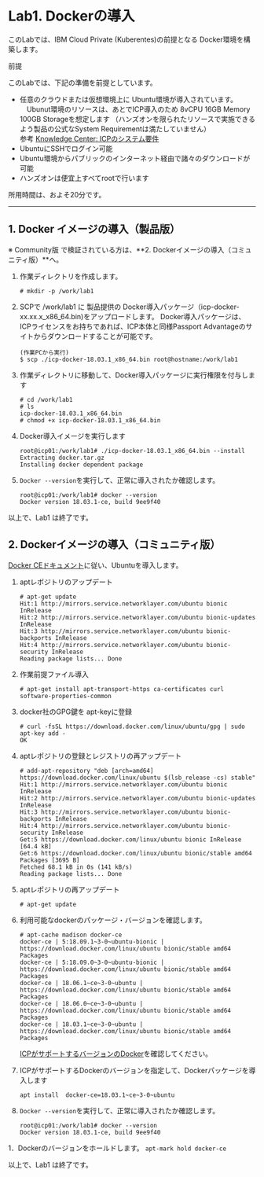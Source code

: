 
# Lab1. Dockerの導入

このLabでは、IBM Cloud Private (Kuberentes)の前提となる Docker環境を構築します。

前提

このLabでは、下記の準備を前提としています。
 - 任意のクラウドまたは仮想環境上に Ubuntu環境が導入されています。
 　Ubunut環境のリソースは、あとでICP導入のため 8vCPU 16GB Memory 100GB Storageを想定します
  （ハンズオンを限られたリソースで実施できるよう製品の公式なSystem Requirementは満たしていません）<br>
  参考 [Knowledge Center: ICPのシステム要件](https://www.ibm.com/support/knowledgecenter/ja/SSBS6K_3.1.0/supported_system_config/system_reqs.html)
 - UbuntuにSSHでログイン可能
 - Ubuntu環境からパブリックのインターネット経由で諸々のダウンロードが可能
 - ハンズオンは便宜上すべてrootで行います
 
所用時間は、およそ20分です。

----


## 1. Docker イメージの導入（製品版） 
  ※ Community版 で検証されている方は、**2. Dockerイメージの導入（コミュニティ版）**へ。
  
1. 作業ディレクトリを作成します。
    ```
    # mkdir -p /work/lab1
    ```

1. SCPで /work/lab1 に 製品提供の Docker導入パッケージ（icp-docker-xx.xx.x_x86_64.bin)をアップロードします。
Docker導入パッケージは、ICPライセンスをお持ちであれば、ICP本体と同様Passport Advantageのサイトからダウンロードすることが可能です。
    ```
    (作業PCから実行)
    $ scp ./icp-docker-18.03.1_x86_64.bin root@hostname:/work/lab1
    ```
1. 作業ディレクトリに移動して、Docker導入パッケージに実行権限を付与します
    ```
    # cd /work/lab1
    # ls
    icp-docker-18.03.1_x86_64.bin
    # chmod +x icp-docker-18.03.1_x86_64.bin
    ``` 
1. Docker導入イメージを実行します
    ```
    root@icp01:/work/lab1# ./icp-docker-18.03.1_x86_64.bin --install
    Extracting docker.tar.gz
    Installing docker dependent package
    ```
1. `Docker --version`を実行して、正常に導入されたか確認します。
    ```
    root@icp01:/work/lab1# docker --version
    Docker version 18.03.1-ce, build 9ee9f40
    ```
以上で、Lab1 は終了です。  
  
## 2. Dockerイメージの導入（コミュニティ版）
[Docker CEドキュメント](https://docs.docker.com/install/linux/docker-ce/ubuntu/)に従い、Ubuntuを導入します。

1. aptレポジトリのアップデート
    ```
    # apt-get update
    Hit:1 http://mirrors.service.networklayer.com/ubuntu bionic InRelease
    Hit:2 http://mirrors.service.networklayer.com/ubuntu bionic-updates InRelease
    Hit:3 http://mirrors.service.networklayer.com/ubuntu bionic-backports InRelease
    Hit:4 http://mirrors.service.networklayer.com/ubuntu bionic-security InRelease
    Reading package lists... Done
    ```
1. 作業前提ファイル導入
    ```
    # apt-get install apt-transport-https ca-certificates curl software-properties-common
    ```
1. docker社のGPG鍵を apt-keyに登録
    ```
    # curl -fsSL https://download.docker.com/linux/ubuntu/gpg | sudo apt-key add -
    OK
    ```
1. aptレポジトリの登録とレジストリの再アップデート
    ```
    # add-apt-repository "deb [arch=amd64] https://download.docker.com/linux/ubuntu $(lsb_release -cs) stable"
    Hit:1 http://mirrors.service.networklayer.com/ubuntu bionic InRelease
    Hit:2 http://mirrors.service.networklayer.com/ubuntu bionic-updates InRelease
    Hit:3 http://mirrors.service.networklayer.com/ubuntu bionic-backports InRelease
    Hit:4 http://mirrors.service.networklayer.com/ubuntu bionic-security InRelease
    Get:5 https://download.docker.com/linux/ubuntu bionic InRelease [64.4 kB]
    Get:6 https://download.docker.com/linux/ubuntu bionic/stable amd64 Packages [3695 B]
    Fetched 68.1 kB in 0s (141 kB/s)
    Reading package lists... Done
    ```
1. aptレポジトリの再アップデート
    ```
    # apt-get update 
    ```
1. 利用可能なdockerのパッケージ・バージョンを確認します。
    ```
    # apt-cache madison docker-ce
    docker-ce | 5:18.09.1~3-0~ubuntu-bionic | https://download.docker.com/linux/ubuntu bionic/stable amd64 Packages
    docker-ce | 5:18.09.0~3-0~ubuntu-bionic | https://download.docker.com/linux/ubuntu bionic/stable amd64 Packages
    docker-ce | 18.06.1~ce~3-0~ubuntu | https://download.docker.com/linux/ubuntu bionic/stable amd64 Packages
    docker-ce | 18.06.0~ce~3-0~ubuntu | https://download.docker.com/linux/ubuntu bionic/stable amd64 Packages
    docker-ce | 18.03.1~ce~3-0~ubuntu | https://download.docker.com/linux/ubuntu bionic/stable amd64 Packages
    ```
    [ICPがサポートするバージョンのDocker](https://www.ibm.com/support/knowledgecenter/ja/SSBS6K_3.1.0/supported_system_config/supported_docker.html)を確認してください。

1. ICPがサポートするDockerのバージョンを指定して、Dockerパッケージを導入します
    ```
    apt install  docker-ce=18.03.1~ce~3-0~ubuntu
    ``` 
1. `Docker --version`を実行して、正常に導入されたか確認します。
    ```
    root@icp01:/work/lab1# docker --version
    Docker version 18.03.1-ce, build 9ee9f40 
    ```
1．Dockerのバージョンをホールドします。
    ```
    apt-mark hold docker-ce
    ```

以上で、Lab1 は終了です。
